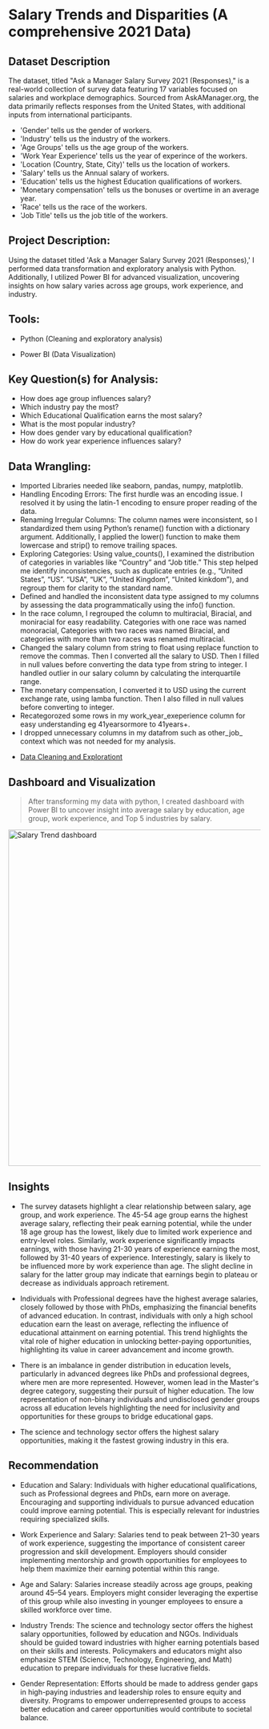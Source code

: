 # Salary Trends and Disparities (A comprehensive 2021 Data)
## Dataset Description
The dataset, titled "Ask a Manager Salary Survey 2021 (Responses)," is a real-world collection of survey data featuring 17 variables focused on salaries and workplace demographics. Sourced from AskAManager.org, the data primarily reflects responses from the United States, with additional inputs from international participants.

+ 'Gender' tells us the gender of workers.
+ 'Industry' tells us the industry of the workers.
+ 'Age Groups' tells us the age group of the workers.
+ 'Work Year Experience' tells us the year of experince of the workers.
+ 'Location (Country, State, City)' tells us the location of workers.
+ 'Salary' tells us the Annual salary of workers.
+ 'Education' tells us the highest Education qualifications of workers.
+ 'Monetary compensation' tells us the bonuses or overtime in an average year.
+ 'Race' tells us the race of the workers.
+ 'Job Title' tells us the job title of the workers.

## Project Description: 
Using the dataset titled 'Ask a Manager Salary Survey 2021 (Responses),' I performed data transformation and exploratory analysis with Python. Additionally, I utilized Power BI for advanced visualization, uncovering insights on how salary varies across age groups, work experience, and industry.

## Tools: 
+ Python (Cleaning and exploratory analysis)

+ Power BI (Data Visualization)

## Key Question(s) for Analysis:
+ How does age group influences salary?
+ Which industry pay the most?
+ Which Educational Qualification earns the most salary?
+ What is the most popular industry?
+ How does gender vary by educational qualification?
+ How do work year experience influences salary?
  


## Data Wrangling:
+ Imported Libraries needed like seaborn, pandas, numpy, matplotlib.
+ Handling Encoding Errors: The first hurdle was an encoding issue. I resolved it by using the latin-1 encoding to ensure proper reading of the data.
+ Renaming Irregular Columns: The column names were inconsistent, so I standardized them using Python’s rename() function with a dictionary argument. Additionally, I applied the lower() function to make them lowercase and strip() to remove trailing spaces.
+ Exploring Categories: Using value_counts(), I examined the distribution of categories in variables like “Country” and “Job title.” This step helped me identify inconsistencies, such as duplicate entries (e.g., “United States”, “US”. “USA”, “UK”, “United Kingdom”, “United kinkdom”), and regroup them for clarity to the standard name.
+ Defined and handled the inconsistent data type assigned to my columns by assessing the data programmatically using the info() function.
+ In the race column, I regrouped the column to multiracial, Biracial, and moniracial for easy readability. Categories with one race was named monoracial, Categories with two races was named Biracial, and categories with more than two races was renamed multiracial.
+ Changed the salary column from string to float using replace function to remove the commas. Then I converted all the salary to USD. Then I filled in null values before converting the data type from string to integer. I handled outlier in our salary column by calculating the interquartile range.
+ The monetary compensation, I converted it to USD using the current exchange rate, using lamba function. Then I also filled in null values before converting to integer.
+ Recategorozed some rows in my work_year_exeperience column for easy understanding eg 41yearsormore to 41years+.
+ I dropped unnecessary columns in my datafrom such as other_job_ context which was not needed for my analysis.
- <a href= "https://github.com/brightboy373/Cleaning-Exploring-the-Ask-a-Manager-Survey-Dataset/blob/main/Survey%20data%20Analysis%20Project.ipynb">Data Cleaning and Explorationt</a>


## Dashboard and Visualization
 > After transforming my data with python, I created dashboard with Power BI to uncover insight into average salary by education, age group, work experience, and Top 5 industries by salary.

<img width="671" alt="Salary Trend dashboard" src="https://github.com/user-attachments/assets/921ea5c4-9de7-47e7-b90e-bf454f72cd7d" />

## Insights

+ The survey datasets highlight a clear relationship between salary, age group, and work experience. The 45-54 age group earns the highest average salary, reflecting their peak earning potential, while the under 18 age group has the lowest, likely due to limited work experience and entry-level roles. Similarly, work experience significantly impacts earnings, with those having 21-30 years of experience earning the most, followed by 31-40 years of experience. Interestingly, salary is likely to be influenced more by work experience than age. The slight decline in salary for the latter group may indicate that earnings begin to plateau or decrease as individuals approach retirement.

+ Individuals with Professional degrees have the highest average salaries, closely followed by those with PhDs, emphasizing the financial benefits of advanced education. In contrast, individuals with only a high school education earn the least on average, reflecting the influence of educational attainment on earning potential. This trend highlights the vital role of higher education in unlocking better-paying opportunities, highlighting its value in career advancement and income growth.

+ There is an imbalance in gender distribution in education levels, particularly in advanced degrees like PhDs and professional degrees, where men are more represented. However, women lead in the Master's degree category, suggesting their pursuit of higher education. The low representation of non-binary individuals and undisclosed gender groups across all education levels highlighting the need for inclusivity and opportunities for these groups to bridge educational gaps.

+ The science and technology sector offers the highest salary opportunities, making it the fastest growing industry in this era.

## Recommendation
+ Education and Salary: Individuals with higher educational qualifications, such as Professional degrees and PhDs, earn more on average. Encouraging and supporting individuals to pursue advanced education could improve earning potential. This is especially relevant for industries requiring specialized skills.

+ Work Experience and Salary: Salaries tend to peak between 21–30 years of work experience, suggesting the importance of consistent career progression and skill development. Employers should consider implementing mentorship and growth opportunities for employees to help them maximize their earning potential within this range.

+ Age and Salary: Salaries increase steadily across age groups, peaking around 45–54 years. Employers might consider leveraging the expertise of this group while also investing in younger employees to ensure a skilled workforce over time.

+ Industry Trends: The science and technology sector offers the highest salary opportunities, followed by education and NGOs. Individuals should be guided toward industries with higher earning potentials based on their skills and interests. Policymakers and educators might also emphasize STEM (Science, Technology, Engineering, and Math) education to prepare individuals for these lucrative fields.

+ Gender Representation: Efforts should be made to address gender gaps in high-paying industries and leadership roles to ensure equity and diversity. Programs to empower underrepresented groups to access better education and career opportunities would contribute to societal balance.


